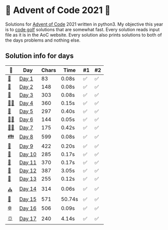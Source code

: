 # 🎄 Advent of Code 2021 🎄
Solutions for [Advent of Code](https://adventofcode.com/2021) 2021 written in python3. My objective this year is to [code golf](https://en.wikipedia.org/wiki/Code_golf) solutions that are somewhat fast.
Every solution reads input file as it is in the AoC website. Every solution also prints solutions to both of the days problems and nothing else.
## Solution info for days
| 🎄 | Day | Chars | Time | #1 | #2 |
| --- | --- | --- | --- | --- | --- |
| [👼](https://adventofcode.com/2021/day/1) | [Day 1](aoc1/aoc1.py) | 83 | 0.08s | ✅ | ✅ |
| [🎅](https://adventofcode.com/2021/day/2) | [Day 2](aoc2/aoc2.py) | 148 | 0.08s | ✅ | ✅ |
| [🤶](https://adventofcode.com/2021/day/3) | [Day 3](aoc3/aoc3.py) | 303 | 0.08s | ✅ | ✅ |
| [🧑‍🎄](https://adventofcode.com/2021/day/4) | [Day 4](aoc4/aoc4.py) | 360 | 0.15s | ✅ | ✅ |
| [🧝](https://adventofcode.com/2021/day/5) | [Day 5](aoc5/aoc5.py) | 297 | 0.40s | ✅ | ✅ |
| [🧝‍♂️](https://adventofcode.com/2021/day/6) | [Day 6](aoc6/aoc6.py) | 144 | 0.05s | ✅ | ✅ |
| [🧝‍♀️](https://adventofcode.com/2021/day/7) | [Day 7](aoc7/aoc7.py) | 175 | 0.42s | ✅ | ✅ |
| [👪](https://adventofcode.com/2021/day/8) | [Day 8](aoc8/aoc8.py) | 599 | 0.08s | ✅ | ✅ |
| [🦌](https://adventofcode.com/2021/day/9) | [Day 9](aoc9/aoc9.py) | 422 | 0.20s | ✅ | ✅ |
| [🍪](https://adventofcode.com/2021/day/10) | [Day 10](aoc10/aoc10.py) | 285 | 0.17s | ✅ | ✅ |
| [🥛](https://adventofcode.com/2021/day/11) | [Day 11](aoc11/aoc11.py) | 370 | 0.17s | ✅ | ✅ |
| [🍷](https://adventofcode.com/2021/day/12) | [Day 12](aoc12/aoc12.py) | 387 | 3.05s | ✅ | ✅ |
| [🍴](https://adventofcode.com/2021/day/13) | [Day 13](aoc13/aoc13.py) | 255 | 0.12s | ✅ | ✅ |
| [⛪](https://adventofcode.com/2021/day/14) | [Day 14](aoc14/aoc14.py) | 314 | 0.06s | ✅ | ✅ |
| [🌟](https://adventofcode.com/2021/day/15) | [Day 15](aoc15/aoc15.py) | 571 | 50.74s | ✅ | ✅ |
| [❄️](https://adventofcode.com/2021/day/16) | [Day 16](aoc16/aoc16.py) | 506 | 0.09s | ✅ | ✅ |
| [☃️](https://adventofcode.com/2021/day/17) | [Day 17](aoc17/aoc17.py) | 240 | 4.14s | ✅ | ✅ |
